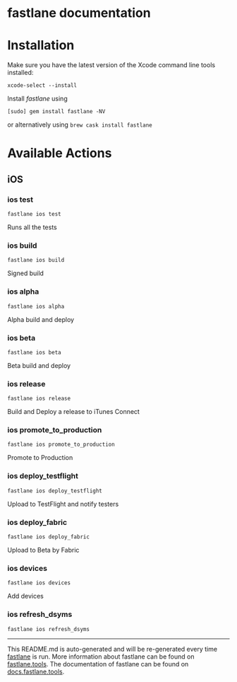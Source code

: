 # fastlane documentation

# Installation

Make sure you have the latest version of the Xcode command line tools installed:

```
xcode-select --install
```

Install _fastlane_ using

```
[sudo] gem install fastlane -NV
```

or alternatively using `brew cask install fastlane`

# Available Actions

## iOS

### ios test

```
fastlane ios test
```

Runs all the tests

### ios build

```
fastlane ios build
```

Signed build

### ios alpha

```
fastlane ios alpha
```

Alpha build and deploy

### ios beta

```
fastlane ios beta
```

Beta build and deploy

### ios release

```
fastlane ios release
```

Build and Deploy a release to iTunes Connect

### ios promote_to_production

```
fastlane ios promote_to_production
```

Promote to Production

### ios deploy_testflight

```
fastlane ios deploy_testflight
```

Upload to TestFlight and notify testers

### ios deploy_fabric

```
fastlane ios deploy_fabric
```

Upload to Beta by Fabric

### ios devices

```
fastlane ios devices
```

Add devices

### ios refresh_dsyms

```
fastlane ios refresh_dsyms
```

---

This README.md is auto-generated and will be re-generated every time [fastlane](https://fastlane.tools) is run.
More information about fastlane can be found on [fastlane.tools](https://fastlane.tools).
The documentation of fastlane can be found on [docs.fastlane.tools](https://docs.fastlane.tools).
